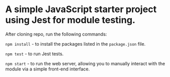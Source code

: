A simple JavaScript starter project using Jest for module testing.
=

After cloning repo, run the following commands:

`npm install` - to install the packages listed in the `package.json` file.

`npm test` - to run Jest tests.

`npm start` - to run the web server, allowing you to manually interact with the module via a simple front-end interface.
